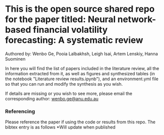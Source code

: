 # This is the open source shared repo for the paper titled: Neural network-based financial volatility forecasting: A systematic review

Authored by: Wenbo Ge, Pooia Lalbakhsh, Leigh Isai, Artem Lenskiy, Hanna Suominen

In here you will find the list of papers included in the literature review, all the information extracted from it, as well as figures and synthesized tables (in the notebook "Literature review results.ipynb"), and an environment.yml file so that you can run and modify the synthesis as you wish.

If details are missing or you wish to see more, please email the corresponding author: wenbo.ge@anu.edu.au

### Referencing
Please reference the paper if using the code or results from this repo. The bibtex entry is as follows *Will update when published
